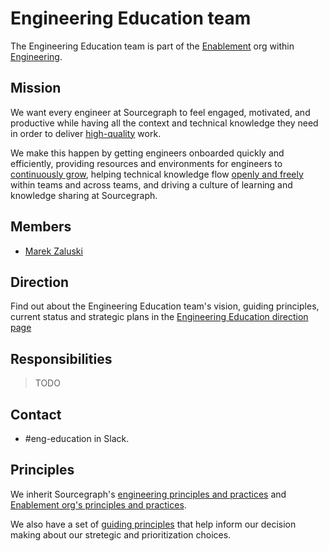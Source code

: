 # Engineering Education team

The Engineering Education team is part of the [Enablement](../index.md) org within [Engineering](../../index.md).

## Mission

We want every engineer at Sourcegraph to feel engaged, motivated, and productive while having all the context and technical knowledge they need in order to deliver [high-quality](../../../company/values.md#high-quality) work.

We make this happen by getting engineers onboarded quickly and efficiently, providing resources and environments for engineers to [continuously grow](../../../company/values.md#continuously-grow), helping technical knowledge flow [openly and freely](../../../company/values.md#open-and-transparent) within teams and across teams, and driving a culture of learning and knowledge sharing at Sourcegraph.

## Members

- [Marek Zaluski](../../../company/team/index.md#marek-zaluski)

## Direction

Find out about the Engineering Education team's vision, guiding principles, current status and strategic plans in the [Engineering Education direction page](../../../direction/enablement/engineering-education/index.md)

## Responsibilities

> TODO

## Contact

- #eng-education in Slack.

## Principles

We inherit Sourcegraph's [engineering principles and practices](../../principles-and-practices.md) and [Enablement org's principles and practices](../../developer-insights/index.md#principles-and-practices).

We also have a set of [guiding principles](../../../direction/enablement/engineering-education/index.md#guiding-principles) that help inform our decision making about our stretegic and prioritization choices.
